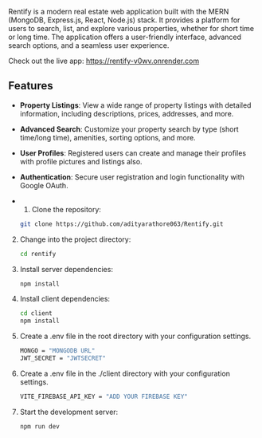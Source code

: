 Rentify is a modern real estate web application built with the MERN (MongoDB, Express.js, React, Node.js) stack. It provides a platform for users to search, list, and explore various properties, whether for short time or long time. The application offers a user-friendly interface, advanced search options, and a seamless user experience.

Check out the live app: https://rentify-v0wv.onrender.com

## Features

- **Property Listings**: View a wide range of property listings with detailed information, including descriptions, prices, addresses, and more.

- **Advanced Search**: Customize your property search by type (short time/long time), amenities, sorting options, and more.

- **User Profiles**: Registered users can create and manage their profiles with profile pictures and listings also.

- **Authentication**: Secure user registration and login functionality with Google OAuth.

- 1. Clone the repository:

   ```bash
   git clone https://github.com/adityarathore063/Rentify.git
   ```

2. Change into the project directory:
   ```bash
   cd rentify
   ```
3. Install server dependencies:

   ```bash
   npm install
   ```

4. Install client dependencies:

   ```bash
   cd client
   npm install
   ```

5. Create a .env file in the root directory with your configuration settings.

   ```bash
   MONGO = "MONGODB URL"
   JWT_SECRET = "JWTSECRET"
   ```

6. Create a .env file in the ./client directory with your configuration settings.

   ```bash
   VITE_FIREBASE_API_KEY = "ADD YOUR FIREBASE KEY"
   ```

7. Start the development server:

   ```bash
   npm run dev
   ```
